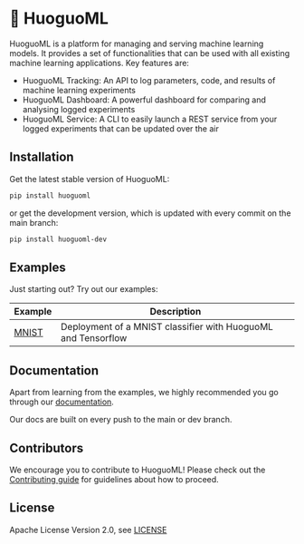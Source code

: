 # 🍲 HuoguoML 
HuoguoML is a platform for managing and serving machine learning models. It provides a set of functionalities that can be used with all existing machine learning applications. Key features are:

- HuoguoML Tracking: An API to log parameters, code, and results of machine learning experiments 
- HuoguoML Dashboard: A powerful dashboard for comparing and analysing logged experiments
- HuoguoML Service: A CLI to easily launch a REST service from your logged experiments that can be updated over the air


## Installation

Get the latest stable version of HuoguoML:

```bash
pip install huoguoml
```

or get the development version, which is updated with every commit on the main branch:

```bash
pip install huoguoml-dev
```


## Examples

Just starting out? Try out our examples:

| Example                          | Description   | 
| --------------------------       | -------------| 
| [MNIST](examples/mnist)    | Deployment of a MNIST classifier with HuoguoML and Tensorflow | 

## Documentation

Apart from learning from the examples, we highly recommended you go through our [documentation](https://steven-mi.gitbook.io/huoguoml/).

Our docs are built on every push to the main or dev branch.

## Contributors

We encourage you to contribute to HuoguoML! Please check out the [Contributing guide](CONTRIBUTING.md) for guidelines about how to proceed.


## License

Apache License Version 2.0, see [LICENSE](LICENSE)